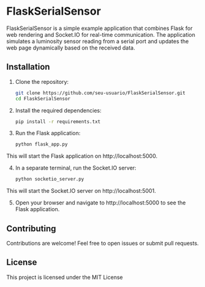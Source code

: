 # FlaskSerialSensor

FlaskSerialSensor is a simple example application that combines Flask for web rendering and Socket.IO for real-time communication. The application simulates a luminosity sensor reading from a serial port and updates the web page dynamically based on the received data.

## Installation

1. Clone the repository:

   ```bash
   git clone https://github.com/seu-usuario/FlaskSerialSensor.git
   cd FlaskSerialSensor

2. Install the required dependencies:
    ```bash
    pip install -r requirements.txt

3. Run the Flask application:
    ```bash
    python flask_app.py

This will start the Flask application on http://localhost:5000.

4. In a separate terminal, run the Socket.IO server:
    ```bash
    python socketio_server.py

This will start the Socket.IO server on http://localhost:5001.

5. Open your browser and navigate to http://localhost:5000 to see the Flask application.

## Contributing
Contributions are welcome! Feel free to open issues or submit pull requests.

## License
This project is licensed under the MIT License